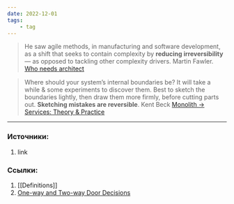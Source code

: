 ```yaml
---
date: 2022-12-01
tags:
    - tag
---
```


> He saw agile methods, in manufacturing and software development, as a shift that seeks to contain complexity by **reducing irreversibility** — as opposed to tackling other complexity drivers. Martin Fawler. [Who needs architect](https://martinfowler.com/ieeeSoftware/whoNeedsArchitect.pdf)

> Where should your system’s internal boundaries be? It will take a while & some experiments to discover them. Best to sketch the boundaries lightly, then draw them more firmly, before cutting parts out. **Sketching mistakes are reversible**. Kent Beck [Monolith -> Services: Theory & Practice](https://medium.com/@kentbeck_7670/monolith-services-theory-practice-617e4546a879)

---

### Источники:
1. link

### Ссылки:
1. [[Definitions]]
1. [One-way and Two-way Door Decisions](https://shit.management/one-way-and-two-way-door-decisions/)